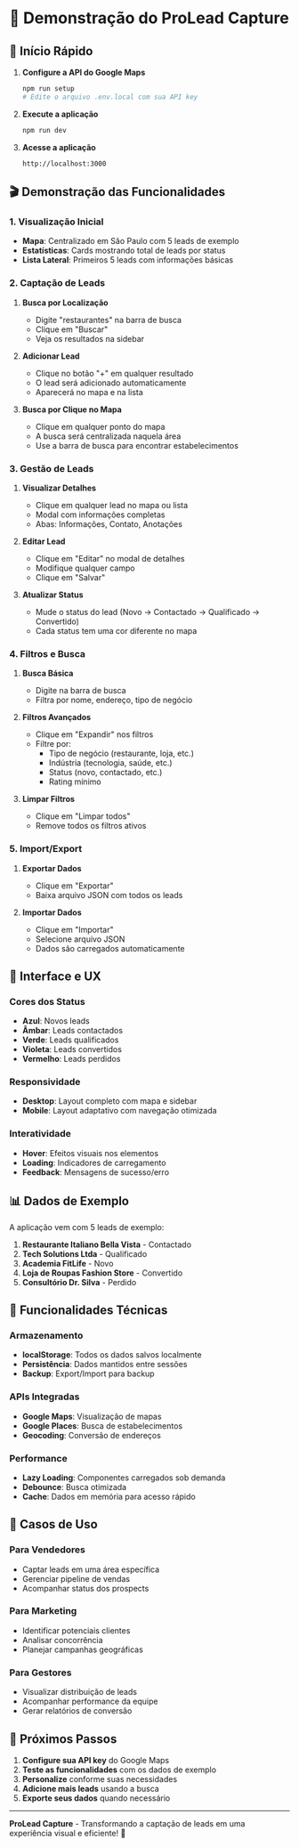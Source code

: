 # 🎯 Demonstração do ProLead Capture

## 🚀 Início Rápido

1. **Configure a API do Google Maps**
   ```bash
   npm run setup
   # Edite o arquivo .env.local com sua API key
   ```

2. **Execute a aplicação**
   ```bash
   npm run dev
   ```

3. **Acesse a aplicação**
   ```
   http://localhost:3000
   ```

## 🎬 Demonstração das Funcionalidades

### 1. Visualização Inicial
- **Mapa**: Centralizado em São Paulo com 5 leads de exemplo
- **Estatísticas**: Cards mostrando total de leads por status
- **Lista Lateral**: Primeiros 5 leads com informações básicas

### 2. Captação de Leads
1. **Busca por Localização**
   - Digite "restaurantes" na barra de busca
   - Clique em "Buscar"
   - Veja os resultados na sidebar

2. **Adicionar Lead**
   - Clique no botão "+" em qualquer resultado
   - O lead será adicionado automaticamente
   - Aparecerá no mapa e na lista

3. **Busca por Clique no Mapa**
   - Clique em qualquer ponto do mapa
   - A busca será centralizada naquela área
   - Use a barra de busca para encontrar estabelecimentos

### 3. Gestão de Leads
1. **Visualizar Detalhes**
   - Clique em qualquer lead no mapa ou lista
   - Modal com informações completas
   - Abas: Informações, Contato, Anotações

2. **Editar Lead**
   - Clique em "Editar" no modal de detalhes
   - Modifique qualquer campo
   - Clique em "Salvar"

3. **Atualizar Status**
   - Mude o status do lead (Novo → Contactado → Qualificado → Convertido)
   - Cada status tem uma cor diferente no mapa

### 4. Filtros e Busca
1. **Busca Básica**
   - Digite na barra de busca
   - Filtra por nome, endereço, tipo de negócio

2. **Filtros Avançados**
   - Clique em "Expandir" nos filtros
   - Filtre por:
     - Tipo de negócio (restaurante, loja, etc.)
     - Indústria (tecnologia, saúde, etc.)
     - Status (novo, contactado, etc.)
     - Rating mínimo

3. **Limpar Filtros**
   - Clique em "Limpar todos"
   - Remove todos os filtros ativos

### 5. Import/Export
1. **Exportar Dados**
   - Clique em "Exportar"
   - Baixa arquivo JSON com todos os leads

2. **Importar Dados**
   - Clique em "Importar"
   - Selecione arquivo JSON
   - Dados são carregados automaticamente

## 🎨 Interface e UX

### Cores dos Status
- **Azul**: Novos leads
- **Âmbar**: Leads contactados
- **Verde**: Leads qualificados
- **Violeta**: Leads convertidos
- **Vermelho**: Leads perdidos

### Responsividade
- **Desktop**: Layout completo com mapa e sidebar
- **Mobile**: Layout adaptativo com navegação otimizada

### Interatividade
- **Hover**: Efeitos visuais nos elementos
- **Loading**: Indicadores de carregamento
- **Feedback**: Mensagens de sucesso/erro

## 📊 Dados de Exemplo

A aplicação vem com 5 leads de exemplo:

1. **Restaurante Italiano Bella Vista** - Contactado
2. **Tech Solutions Ltda** - Qualificado
3. **Academia FitLife** - Novo
4. **Loja de Roupas Fashion Store** - Convertido
5. **Consultório Dr. Silva** - Perdido

## 🔧 Funcionalidades Técnicas

### Armazenamento
- **localStorage**: Todos os dados salvos localmente
- **Persistência**: Dados mantidos entre sessões
- **Backup**: Export/Import para backup

### APIs Integradas
- **Google Maps**: Visualização de mapas
- **Google Places**: Busca de estabelecimentos
- **Geocoding**: Conversão de endereços

### Performance
- **Lazy Loading**: Componentes carregados sob demanda
- **Debounce**: Busca otimizada
- **Cache**: Dados em memória para acesso rápido

## 🎯 Casos de Uso

### Para Vendedores
- Captar leads em uma área específica
- Gerenciar pipeline de vendas
- Acompanhar status dos prospects

### Para Marketing
- Identificar potenciais clientes
- Analisar concorrência
- Planejar campanhas geográficas

### Para Gestores
- Visualizar distribuição de leads
- Acompanhar performance da equipe
- Gerar relatórios de conversão

## 🚀 Próximos Passos

1. **Configure sua API key** do Google Maps
2. **Teste as funcionalidades** com os dados de exemplo
3. **Personalize** conforme suas necessidades
4. **Adicione mais leads** usando a busca
5. **Exporte seus dados** quando necessário

---

**ProLead Capture** - Transformando a captação de leads em uma experiência visual e eficiente! 🎯 